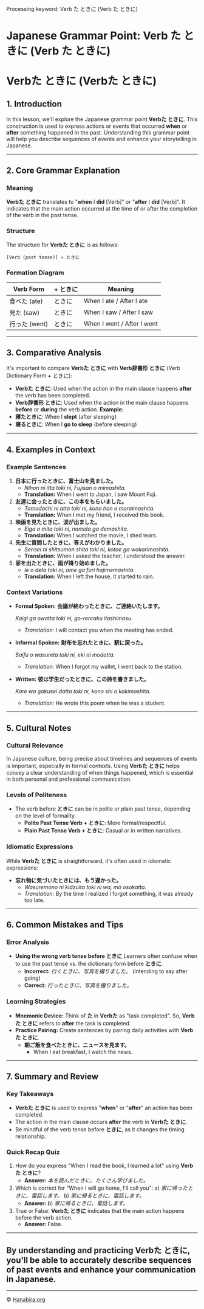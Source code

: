 Processing keyword: Verb た ときに (Verb た ときに)
# Japanese Grammar Point: Verb た ときに (Verb た ときに)
# Verbた ときに (Verbた ときに)
## 1. Introduction
In this lesson, we'll explore the Japanese grammar point **Verbた ときに**. This construction is used to express actions or events that occurred **when** or **after** something happened in the past. Understanding this grammar point will help you describe sequences of events and enhance your storytelling in Japanese.

---
## 2. Core Grammar Explanation
### Meaning
**Verbた ときに** translates to "**when** I **did** [Verb]" or "**after** I **did** [Verb]". It indicates that the main action occurred at the time of or after the completion of the verb in the past tense.
### Structure
The structure for **Verbた ときに** is as follows:
```
[Verb (past tense)] + ときに
```
### Formation Diagram
| Verb Form      | + ときに | Meaning                   |
|----------------|----------|---------------------------|
| 食べた (ate)    | ときに   | When I ate / After I ate  |
| 見た (saw)      | ときに   | When I saw / After I saw  |
| 行った (went)   | ときに   | When I went / After I went |
---
## 3. Comparative Analysis
It's important to compare **Verbた ときに** with **Verb辞書形 ときに** (Verb Dictionary Form + ときに):
- **Verbた ときに**: Used when the action in the main clause happens **after** the verb has been completed.
- **Verb辞書形 ときに**: Used when the action in the main clause happens **before** or **during** the verb action.
**Example:**
- **寝たときに**: When I **slept** (after sleeping)
- **寝るときに**: When I **go to sleep** (before sleeping)
---
## 4. Examples in Context
### Example Sentences
1. **日本に行ったときに、富士山を見ました。**
   - *Nihon ni itta toki ni, Fujisan o mimashita.*
   - **Translation:** When I went to Japan, I saw Mount Fuji.
2. **友達に会ったときに、この本をもらいました。**
   - *Tomodachi ni atta toki ni, kono hon o moraimashita.*
   - **Translation:** When I met my friend, I received this book.
3. **映画を見たときに、涙が出ました。**
   - *Eiga o mita toki ni, namida ga demashita.*
   - **Translation:** When I watched the movie, I shed tears.
4. **先生に質問したときに、答えがわかりました。**
   - *Sensei ni shitsumon shita toki ni, kotae ga wakarimashita.*
   - **Translation:** When I asked the teacher, I understood the answer.
5. **家を出たときに、雨が降り始めました。**
   - *Ie o deta toki ni, ame ga furi hajimemashita.*
   - **Translation:** When I left the house, it started to rain.
### Context Variations
- **Formal Spoken:**
  **会議が終わったときに、ご連絡いたします。**
  
  *Kaigi ga owatta toki ni, go-renraku itashimasu.*
  - *Translation:* I will contact you when the meeting has ended.
- **Informal Spoken:**
  **財布を忘れたときに、駅に戻った。**
  
  *Saifu o wasureta toki ni, eki ni modotta.*
  - *Translation:* When I forgot my wallet, I went back to the station.
- **Written:**
  **彼は学生だったときに、この詩を書きました。**
  
  *Kare wa gakusei datta toki ni, kono shi o kakimashita.*
  - *Translation:* He wrote this poem when he was a student.
---
## 5. Cultural Notes
### Cultural Relevance
In Japanese culture, being precise about timelines and sequences of events is important, especially in formal contexts. Using **Verbた ときに** helps convey a clear understanding of when things happened, which is essential in both personal and professional communication.
### Levels of Politeness
- The verb before **ときに** can be in polite or plain past tense, depending on the level of formality.
  - **Polite Past Tense Verb + ときに**: More formal/respectful.
  - **Plain Past Tense Verb + ときに**: Casual or in written narratives.
### Idiomatic Expressions
While **Verbた ときに** is straightforward, it's often used in idiomatic expressions:
- **忘れ物に気づいたときには、もう遅かった。**
  - *Wasuremono ni kidzuita toki ni wa, mō osokatta.*
  - *Translation:* By the time I realized I forgot something, it was already too late.
---
## 6. Common Mistakes and Tips
### Error Analysis
- **Using the wrong verb tense before ときに**
  Learners often confuse when to use the past tense vs. the dictionary form before **ときに**.
  - **Incorrect:** *行くときに、写真を撮りました。* (Intending to say after going)
  - **Correct:** *行ったときに、写真を撮りました。*
### Learning Strategies
- **Mnemonic Device:**
  Think of **た** in **Verbた** as "task completed". So, **Verbた ときに** refers to **after** the task is completed.
- **Practice Pairing:**
  Create sentences by pairing daily activities with **Verbた ときに**.
  - **朝ご飯を食べたときに、ニュースを見ます。**
    - When I eat breakfast, I watch the news.
---
## 7. Summary and Review
### Key Takeaways
- **Verbた ときに** is used to express "**when**" or "**after**" an action has been completed.
- The action in the main clause occurs **after** the verb in **Verbた ときに**.
- Be mindful of the verb tense before **ときに**, as it changes the timing relationship.
### Quick Recap Quiz
1. How do you express "When I read the book, I learned a lot" using **Verbた ときに**?
   - **Answer:** *本を読んだときに、たくさん学びました。*
2. Which is correct for "When I will go home, I'll call you":
   a) *家に帰ったときに、電話します。*
   b) *家に帰るときに、電話します。*
   - **Answer:** b) *家に帰るときに、電話します。*
3. True or False: **Verbた ときに** indicates that the main action happens before the verb action.
   - **Answer:** False.
---
By understanding and practicing **Verbた ときに**, you'll be able to accurately describe sequences of past events and enhance your communication in Japanese.
---


---

© [Hanabira.org](https://hanabira.org)
